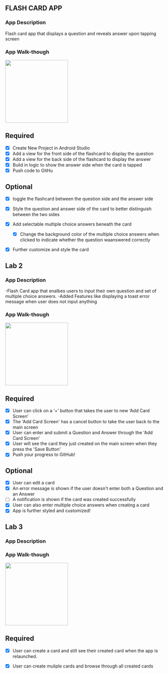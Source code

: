 ## FLASH CARD APP

### App Description
Flash card app that displays a question and reveals answer upon tapping screen

### App Walk-though

<img src="https://imgur.com/2ic4Es6.gif" width=200><br>


## Required
- [x] Create New Project in Android Studio
- [x] Add a view for the front side of the flashcard to display the question
- [x] Add a view for the back side of the flashcard to display the answer
- [x] Build in logic to show the answer side when the card is tapped
- [x] Push code to GitHu
## Optional
- [X] toggle the flashcard between the question side and the answer side
- [X] Style the question and answer side of the card to better distinguish between the two sides
- [X] Add selectable multiple choice answers beneath the card
   - [X] Change the background color of the multiple choice answers when clicked to indicate whether the question waanswered correctly
- [X] Further customize and style the card


## Lab 2

### App Description
-Flash Card app that enalbes users to input their own question and set of multiple choice answers.
-Added Features like displaying a toast error message when user does not input anything
### App Walk-though


<img src="https://i.imgur.com/NFOPArZ.gif" width=200><br>



## Required
- [X] User can click on a ‘+’ button that takes the user to new ‘Add Card Screen’
- [X] The 'Add Card Screen' has a cancel button to take the user back to the main screen
- [X] User can enter and submit a Question and Answer through the 'Add Card Screen'
- [X] User will see the card they just created on the main screen when they press the 'Save Button'
- [X] Push your progress to GitHub!

## Optional
- [X] User can edit a card
- [X] An error message is shown if the user doesn't enter both a Question and an Answer
- [ ] A notification is shown if the card was created successfully
- [X] User can also enter multiple choice answers when creating a card
- [X] App is further styled and customized!

## Lab 3

### App Description

### App Walk-though


<img src="https://imgur.com/BlZgg1a.gif" width=200><br>


## Required
- [X] User can create a card and still see their created card when the app is relaunched.
- [X] User can create muliple cards and browse through all created cards


